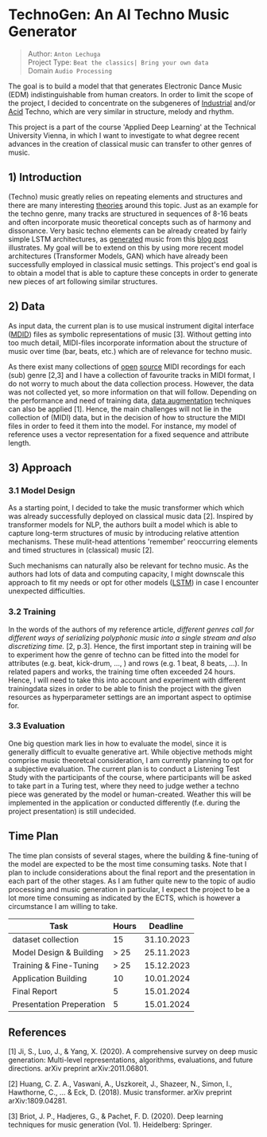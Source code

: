 # TechnoGen: An AI Techno Music Generator

> Author: `Anton Lechuga` <br>
> Project Type: `Beat the classics| Bring your own data` <br>
> Domain `Audio Processing`

The goal is to build a model that that generates Electronic Dance Music (EDM) indistinguishable from human creators.
In order to limit the scope of the project, I decided to concentrate on the subgeneres of
[Industrial](https://en.wikipedia.org/wiki/Industrial_techno) and/or [Acid](https://en.wikipedia.org/wiki/Acid_techno)
Techno, which are very similar in structure, melody and rhythm.

This project is a part of the course 'Applied Deep Learning' at the Technical University Vienna,
in which I want to investigate to what degree recent advances in the creation of classical music can
transfer to other genres of music.

## 1) Introduction

(Techno) music greatly relies on repeating elements and structures and there are many
interesting [theories](https://www.youtube.com/watch?v=JcjT7zgs6cs) around this topic.
Just as an example for the techno genre, many tracks are structured in sequences of 8-16 beats
and often incorporate music theoretical concepts such as of harmony and dissonance.
Very basic techno elements can be already created by fairly simple LSTM architectures,
as [generated](http://www.youtube.com/watch?v=YOUTUBE_VIDEO_ID_HERE) music from this
[blog post](https://medium.com/@leesurkis/how-to-generate-techno-music-using-deep-learning-17c06910e1b3)
illustrates. My goal will be to extend on this by using more recent model architectures
(Transformer Models, GAN) which have already been successfully employed in classical music settings.
This project's end goal is to obtain a model that is able to capture these concepts in order to
generate new pieces of art following similar structures.

## 2) Data

As input data, the current plan is to use musical instrument digital interface
([MDID](https://en.wikipedia.org/wiki/MIDI)) files as symbolic representations of
music [3]. Without getting into too much detail, MIDI-files incorporate information
about the structure of music over time (bar, beats, etc.) which are of relevance for techno music.

As there exist many collections of [open](https://www.partnersinrhyme.com/blog/)
[source](https://colinraffel.com/projects/lmd/) MIDI recordings for each (sub) genre [2,3] and
I have a collection of favourite tracks in MIDI format, I do not worry to much about the data
collection process. However, the data was not collected yet, so more information on that will follow.
Depending on the performance and need of training data,
[data augmentation](https://music-classification.github.io/tutorial/part3_supervised/data-augmentation.html#:~:text=Data%20augmentations%20are%20a%20set,reduce%20the%20problem%20of%20overfitting.)
techniques can also be applied [1]. Hence, the main challenges will not lie in the collection of
(MIDI) data, but in the decision of how to structure the MIDI files in order to feed it them into the
model. For instance, my model of reference uses a vector representation for a fixed sequence and attribute length.

## 3) Approach

### 3.1 Model Design

As a starting point, I decided to take the music transformer which which was already successfully deployed on classical music data [2].
Inspired by transformer models for NLP, the authors built a model which is able to
capture long-term structures of music by introducing relative attention mechanisms. These mulit-head attentions
'remember' reoccurring elements and timed structures in (classical) music [2].

Such mechanisms can naturally also be relevant for techno music. As the authors had lots of data and computing
capacity, I might downscale this approach to fit my needs or opt for other models ([LSTM](https://github.com/Skuldur/Classical-Piano-Composer)) in case
I encounter unexpected difficulties.

### 3.2 Training

In the words of the authors of my reference article, *different genres call for different ways of
serializing polyphonic music into a single stream and also discretizing time.* [2, p.3].
Hence, the first important step in training will be to experiment how the genre of techno
can be fitted into the model for attributes (e.g. beat, kick-drum, ..., ) and rows (e.g. 1 beat, 8 beats, ...).
In related papers and works, the training time often exceeded 24 hours. Hence, I will need
to take this into account and experiment with different trainingdata sizes in order to be
able to finish the project with the given resources as hyperparameter settings are an important aspect to optimise for.

### 3.3 Evaluation

One big question mark lies in how to evaluate the model, since it is generally difficult to
evualte generative art. While objective methods might comprise music theoretcal consideration,
I am currently planning to opt for a subjective evaluation. The current plan is to conduct a
Listening Test Study with the participants of the course, where participants will be asked to
take part in a Turing test, where they need to judge wether a techno piece was generated by the
model or human-created. Weather this will be implemented in the application or conducted differently
(f.e. during the project presentation) is still undecided.

## Time Plan

The time plan consists of several stages, where the building & fine-tuning of the model are expected
to be the most time consuming tasks. Note that I plan to include considerations about the final report
and the presentation in each part of the other stages. As I am futher quite new to the topic of audio processing
and music generation in particular, I expect the project to be a lot more time consuming as indicated by the
ECTS, which is however a circumstance I am willing to take.

| Task | Hours | Deadline |
| --- | --- | --- |
| dataset collection | 15 | 31.10.2023 |
| Model Design & Building| > 25  | 25.11.2023 |
| Training & Fine-Tuning| > 25 | 15.12.2023 |
| Application Building| 10 | 10.01.2024 |
| Final Report | 5 | 15.01.2024 |
| Presentation Preperation| 5 | 15.01.2024 |

## References

[1] Ji, S., Luo, J., & Yang, X. (2020).
A comprehensive survey on deep music generation: Multi-level representations, algorithms, evaluations, and future directions. arXiv preprint arXiv:2011.06801.

[2] Huang, C. Z. A., Vaswani, A., Uszkoreit, J., Shazeer, N., Simon, I., Hawthorne, C., ... & Eck, D. (2018).
Music transformer. arXiv preprint arXiv:1809.04281.

[3] Briot, J. P., Hadjeres, G., & Pachet, F. D. (2020). Deep learning techniques for music generation (Vol. 1).
Heidelberg: Springer.
